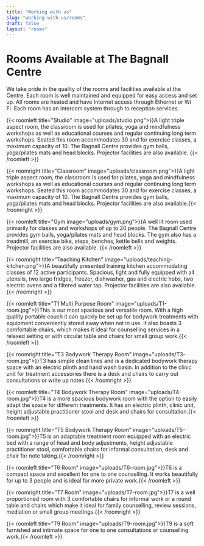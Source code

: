```yaml
---
title: "Working with us"
slug: "working-with-us/rooms"
draft: false
layout: "rooms"
---
```


# Rooms Available at The Bagnall Centre

<div class="orangeline"></div>

We take pride in the quality of the rooms and facilities available at the Centre. Each room is well maintained and equipped for easy access and set up. All rooms are heated and have Internet access through Ethernet or Wi Fi. Each room has an intercom system through to reception services.

{{< roomleft title="Studio" image="uploads/studio.png">}}A light triple aspect room, the classroom is used for pilates, yoga and mindfulness workshops as well as educational courses and regular continuing long term workshops. Seated this room accommodates 30 and for exercise classes, a maximum capacity of 10. The Bagnall Centre provides gym balls, yoga/pilates mats and head blocks. Projector facilities are also available. 
{{< /roomleft >}}

{{< roomright title="Classroom" image="uploads/classroom.png">}}A light triple aspect room, the classroom is used for pilates, yoga and mindfulness workshops as well as educational courses and regular continuing long term workshops. Seated this room accommodates 30 and for exercise classes, a maximum capacity of 10. The Bagnall Centre provides gym balls, yoga/pilates mats and head blocks. Projector facilities are also available.{{< /roomright >}}

{{< roomleft title="Gym image="uploads/gym.png">}}A well lit room used primarily for classes and workshops of up to 20 people. The Bagnall Centre provides gym balls, yoga/pilates mats and head blocks. The gym also has a treadmill, an exercise bike, steps, benches, kettle bells and weights. Projector facilities are also available. {{< /roomleft >}}

{{< roomright title="Teaching Kitchen" image="uploads/teaching-kitchen.png">}}A beautifully presented training kitchen accommodating classes of 12 active participants. Spacious, light and fully equipped with all utensils, two large fridges, freezer, dishwasher, gas and electric hobs, two electric ovens and a filtered water tap. Projector facilities are also available.{{< /roomright >}}

{{< roomleft title="T1 Multi Purpose Room" image="uploads/T1-room.jpg">}}This is our most spacious and versatile room. With a high quality portable couch it can quickly be set up for bodywork treatments with equipment conveniently stored away when not in use. It also boasts 3 comfortable chairs, which makes it ideal for counselling services in a relaxed setting or with circular table and chairs for small group work.{{< /roomleft >}}

{{< roomright title="T3 Bodywork Therapy Room" image="uploads/T3-room.jpg">}}T3 has simple clean lines and is a dedicated bodywork therapy space with an electric plinth and hand wash basin. In addition to the clinic unit for treatment accessories there is a desk and chairs to carry out consultations or write up notes.{{< /roomright >}}

{{< roomleft title="T4 Bodywork Therapy Room" image="uploads/T4-room.jpg">}}T4 is a more spacious bodywork room with the option to easily adapt the space for different treatments. It has an electric plinth, clinic unit, height adjustable practitioner stool and desk and chairs for consultation.{{< /roomleft >}}

{{< roomright title="T5 Bodywork Therapy Room" image="uploads/T5-room.jpg">}}T5 is an adaptable treatment room equipped with an electric bed with a range of head and body adjustments, height adjustable practitioner stool, comfortable chairs for informal consultation, desk and chair for note taking.{{< /roomright >}}

{{< roomleft title="T6 Room" image="uploads/T6-room.jpg">}}T6 is a compact space and excellent for one to one counselling. It works beautifully for up to 3 people and is ideal for more private work.{{< /roomleft >}}

{{< roomright title="T7 Room" image="uploads/T7-room.jpg">}}T7 is a well proportioned room with 3 comfortable chairs for informal work or a round table and chairs which make it ideal for family counselling, review sessions, mediation or small group meetings.{{< /roomright >}}

{{< roomleft title="T9 Room" image="uploads/T9-room.jpg">}}T9 is a soft furnished and intimate space for one to one consultations or counselling work.{{< /roomleft >}}